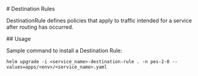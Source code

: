 # Destination Rules

DestinationRule defines policies that apply to traffic intended for a service after routing has occurred.

## Usage

Sample command to install a Destination Rule:

```
helm upgrade -i <service_name>-destination-rule . -n pes-2-0 --values=apps/<env>/<service_name>.yaml
```